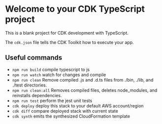# Welcome to your CDK TypeScript project

This is a blank project for CDK development with TypeScript.

The `cdk.json` file tells the CDK Toolkit how to execute your app.

## Useful commands

* `npm run build`       compile typescript to js
* `npm run watch`       watch for changes and compile
* `npm run clean`       Remove compiled .js and .d.ts files from ./bin, ./lib, and ./test directories.
* `npm run clean:all`   Removes compiled files, deletes node_modules, and reinstalls dependencies.
* `npm run test`        perform the jest unit tests
* `cdk deploy`          deploy this stack to your default AWS account/region
* `cdk diff`            compare deployed stack with current state
* `cdk synth`           emits the synthesized CloudFormation template
